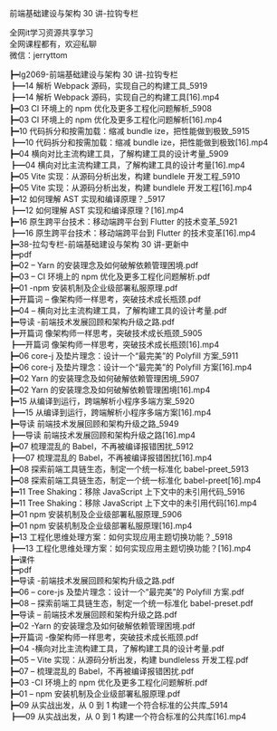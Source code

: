 前端基础建设与架构 30 讲-拉钩专栏

全网it学习资源共享学习<br>全网课程都有，欢迎私聊<br>微信：jerryttom<br>

┣━lg2069-前端基础建设与架构 30 讲-拉钩专栏<br> ┣━14 解析 Webpack 源码，实现自己的构建工具_5919<br> ┣━14 解析 Webpack 源码，实现自己的构建工具[16].mp4<br> ┣━03 CI 环境上的 npm 优化及更多工程化问题解析_5908<br> ┣━03 CI 环境上的 npm 优化及更多工程化问题解析[16].mp4<br> ┣━10 代码拆分和按需加载：缩减 bundle ize，把性能做到极致_5915<br> ┣━10 代码拆分和按需加载：缩减 bundle ize，把性能做到极致[16].mp4<br> ┣━04 横向对比主流构建工具，了解构建工具的设计考量_5909<br> ┣━04 横向对比主流构建工具，了解构建工具的设计考量[16].mp4<br> ┣━05 Vite 实现：从源码分析出发，构建 bundlele 开发工程_5910<br> ┣━05 Vite 实现：从源码分析出发，构建 bundlele 开发工程[16].mp4<br> ┣━12 如何理解 AST 实现和编译原理？_5917<br> ┣━12 如何理解 AST 实现和编译原理？[16].mp4<br> ┣━16 原生跨平台技术：移动端跨平台到 Flutter 的技术变革_5921<br> ┣━16 原生跨平台技术：移动端跨平台到 Flutter 的技术变革[16].mp4<br> ┣━38-拉勾专栏-前端基础建设与架构 30 讲-更新中<br> ┣━pdf<br> ┣━02 – Yarn 的安装理念及如何破解依赖管理困境.pdf<br> ┣━03 – CI 环境上的 npm 优化及更多工程化问题解析.pdf<br> ┣━01 -npm 安装机制及企业级部署私服原理.pdf<br> ┣━开篇词 – 像架构师一样思考，突破技术成长瓶颈.pdf<br> ┣━04 – 横向对比主流构建工具，了解构建工具的设计考量.pdf<br> ┣━导读 -前端技术发展回顾和架构升级之路.pdf<br> ┣━开篇词 像架构师一样思考，突破技术成长瓶颈_5905<br> ┣━开篇词 像架构师一样思考，突破技术成长瓶颈[16].mp4<br> ┣━06 core-j 及垫片理念：设计一个“最完美”的 Polyfill 方案_5911<br> ┣━06 core-j 及垫片理念：设计一个“最完美”的 Polyfill 方案[16].mp4<br> ┣━02 Yarn 的安装理念及如何破解依赖管理困境_5907<br> ┣━02 Yarn 的安装理念及如何破解依赖管理困境[16].mp4<br> ┣━15 从编译到运行，跨端解析小程序多端方案_5920<br> ┣━15 从编译到运行，跨端解析小程序多端方案[16].mp4<br> ┣━导读 前端技术发展回顾和架构升级之路_5949<br> ┣━导读 前端技术发展回顾和架构升级之路[16].mp4<br> ┣━07 梳理混乱的 Babel，不再被编译报错困扰_5912<br> ┣━07 梳理混乱的 Babel，不再被编译报错困扰[16].mp4<br> ┣━08 探索前端工具链生态，制定一个统一标准化 babel-preet_5913<br> ┣━08 探索前端工具链生态，制定一个统一标准化 babel-preet[16].mp4<br> ┣━11 Tree Shaking：移除 JavaScript 上下文中的未引用代码_5916<br> ┣━11 Tree Shaking：移除 JavaScript 上下文中的未引用代码[16].mp4<br> ┣━01 npm 安装机制及企业级部署私服原理_5906<br> ┣━01 npm 安装机制及企业级部署私服原理[16].mp4<br> ┣━13 工程化思维处理方案：如何实现应用主题切换功能？_5918<br> ┣━13 工程化思维处理方案：如何实现应用主题切换功能？[16].mp4<br> ┣━课件<br> ┣━pdf<br> ┣━导读 -前端技术发展回顾和架构升级之路.pdf<br> ┣━06 – core-js 及垫片理念：设计一个“最完美”的 Polyfill 方案.pdf<br> ┣━08 – 探索前端工具链生态，制定一个统一标准化 babel-preset.pdf<br> ┣━导读 – 前端技术发展回顾和架构升级之路.pdf<br> ┣━02 -Yarn 的安装理念及如何破解依赖管理困境.pdf<br> ┣━开篇词 -像架构师一样思考，突破技术成长瓶颈.pdf<br> ┣━04 -横向对比主流构建工具，了解构建工具的设计考量.pdf<br> ┣━05 – Vite 实现：从源码分析出发，构建 bundleless 开发工程.pdf<br> ┣━07 – 梳理混乱的 Babel，不再被编译报错困扰.pdf<br> ┣━03 -CI 环境上的 npm 优化及更多工程化问题解析.pdf<br> ┣━01 – npm 安装机制及企业级部署私服原理.pdf<br> ┣━09 从实战出发，从 0 到 1 构建一个符合标准的公共库_5914<br> ┣━09 从实战出发，从 0 到 1 构建一个符合标准的公共库[16].mp4